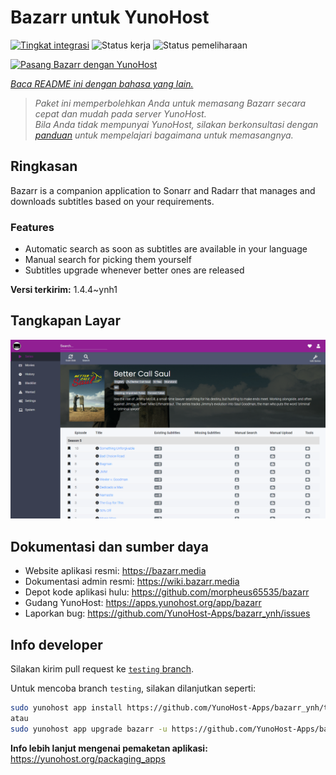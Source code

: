 <!--
N.B.: README ini dibuat secara otomatis oleh <https://github.com/YunoHost/apps/tree/master/tools/readme_generator>
Ini TIDAK boleh diedit dengan tangan.
-->

# Bazarr untuk YunoHost

[![Tingkat integrasi](https://dash.yunohost.org/integration/bazarr.svg)](https://ci-apps.yunohost.org/ci/apps/bazarr/) ![Status kerja](https://ci-apps.yunohost.org/ci/badges/bazarr.status.svg) ![Status pemeliharaan](https://ci-apps.yunohost.org/ci/badges/bazarr.maintain.svg)

[![Pasang Bazarr dengan YunoHost](https://install-app.yunohost.org/install-with-yunohost.svg)](https://install-app.yunohost.org/?app=bazarr)

*[Baca README ini dengan bahasa yang lain.](./ALL_README.md)*

> *Paket ini memperbolehkan Anda untuk memasang Bazarr secara cepat dan mudah pada server YunoHost.*  
> *Bila Anda tidak mempunyai YunoHost, silakan berkonsultasi dengan [panduan](https://yunohost.org/install) untuk mempelajari bagaimana untuk memasangnya.*

## Ringkasan

Bazarr is a companion application to Sonarr and Radarr that manages and downloads subtitles based on your requirements.

### Features

- Automatic search as soon as subtitles are available in your language
- Manual search for picking them yourself
- Subtitles upgrade whenever better ones are released


**Versi terkirim:** 1.4.4~ynh1

## Tangkapan Layar

![Tangkapan Layar pada Bazarr](./doc/screenshots/bazarr.png)

## Dokumentasi dan sumber daya

- Website aplikasi resmi: <https://bazarr.media>
- Dokumentasi admin resmi: <https://wiki.bazarr.media>
- Depot kode aplikasi hulu: <https://github.com/morpheus65535/bazarr>
- Gudang YunoHost: <https://apps.yunohost.org/app/bazarr>
- Laporkan bug: <https://github.com/YunoHost-Apps/bazarr_ynh/issues>

## Info developer

Silakan kirim pull request ke [`testing` branch](https://github.com/YunoHost-Apps/bazarr_ynh/tree/testing).

Untuk mencoba branch `testing`, silakan dilanjutkan seperti:

```bash
sudo yunohost app install https://github.com/YunoHost-Apps/bazarr_ynh/tree/testing --debug
atau
sudo yunohost app upgrade bazarr -u https://github.com/YunoHost-Apps/bazarr_ynh/tree/testing --debug
```

**Info lebih lanjut mengenai pemaketan aplikasi:** <https://yunohost.org/packaging_apps>
